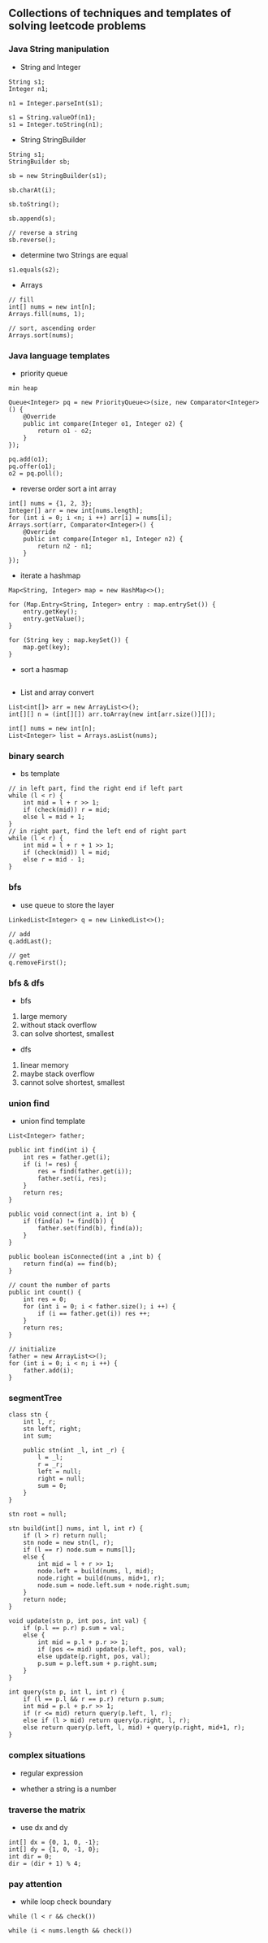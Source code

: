 ## Collections of techniques and templates of solving leetcode problems

### Java String manipulation
- String and Integer
```
String s1;
Integer n1;

n1 = Integer.parseInt(s1);

s1 = String.valueOf(n1);
s1 = Integer.toString(n1);
```

- String StringBuilder
```
String s1;
StringBuilder sb;

sb = new StringBuilder(s1);

sb.charAt(i);

sb.toString();

sb.append(s);

// reverse a string
sb.reverse();
```

- determine two Strings are equal
```
s1.equals(s2);

```
- Arrays
```
// fill
int[] nums = new int[n];
Arrays.fill(nums, 1);

// sort, ascending order
Arrays.sort(nums);
```

### Java language templates

- priority queue
```
min heap

Queue<Integer> pq = new PriorityQueue<>(size, new Comparator<Integer>() {
    @Override
    public int compare(Integer o1, Integer o2) {
        return o1 - o2;
    }
});

pq.add(o1);
pq.offer(o1);
o2 = pq.poll();
```

- reverse order sort a int array
```
int[] nums = {1, 2, 3};
Integer[] arr = new int[nums.length];
for (int i = 0; i <n; i ++) arr[i] = nums[i];
Arrays.sort(arr, Comparator<Integer>() {
    @Override
    public int compare(Integer n1, Integer n2) {
        return n2 - n1;
    }
});
```
- iterate a hashmap
```
Map<String, Integer> map = new HashMap<>();

for (Map.Entry<String, Integer> entry : map.entrySet()) {
    entry.getKey();
    entry.getValue();
}

for (String key : map.keySet()) {
    map.get(key);
}
```
- sort a hasmap
```

```

- List and array convert
```
List<int[]> arr = new ArrayList<>();
int[][] n = (int[][]) arr.toArray(new int[arr.size()][]);

int[] nums = new int[n];
List<Integer> list = Arrays.asList(nums);
```


### binary search
- bs template
```
// in left part, find the right end if left part
while (l < r) {
    int mid = l + r >> 1;
    if (check(mid)) r = mid;
    else l = mid + 1;
}
// in right part, find the left end of right part
while (l < r) {
    int mid = l + r + 1 >> 1;
    if (check(mid)) l = mid;
    else r = mid - 1;
}
```

### bfs
- use queue to store the layer
```
LinkedList<Integer> q = new LinkedList<>();

// add
q.addLast();

// get
q.removeFirst();
```

### bfs & dfs
- bfs
1. large memory
2. without stack overflow
3. can solve shortest, smallest

- dfs
1. linear memory
2. maybe stack overflow
3. cannot solve shortest, smallest

### union find
- union find template
```
List<Integer> father;

public int find(int i) {
    int res = father.get(i);
    if (i != res) {
        res = find(father.get(i));
        father.set(i, res);
    }
    return res;
}

public void connect(int a, int b) {
    if (find(a) != find(b)) {
        father.set(find(b), find(a));
    }
}

public boolean isConnected(int a ,int b) {
    return find(a) == find(b);
}

// count the number of parts
public int count() {
    int res = 0;
    for (int i = 0; i < father.size(); i ++) {
        if (i == father.get(i)) res ++;
    }
    return res;
}

// initialize
father = new ArrayList<>();
for (int i = 0; i < n; i ++) {
    father.add(i);
}

```

### segmentTree
```
class stn {
    int l, r;
    stn left, right;
    int sum;
    
    public stn(int _l, int _r) {
        l = _l;
        r = _r;
        left = null;
        right = null;
        sum = 0;
    }
}

stn root = null;

stn build(int[] nums, int l, int r) {
    if (l > r) return null;
    stn node = new stn(l, r);
    if (l == r) node.sum = nums[l];
    else {
        int mid = l + r >> 1;
        node.left = build(nums, l, mid);
        node.right = build(nums, mid+1, r);
        node.sum = node.left.sum + node.right.sum;
    }
    return node;
}

void update(stn p, int pos, int val) {
    if (p.l == p.r) p.sum = val;
    else {
        int mid = p.l + p.r >> 1;
        if (pos <= mid) update(p.left, pos, val);
        else update(p.right, pos, val);
        p.sum = p.left.sum + p.right.sum;
    }
}

int query(stn p, int l, int r) {
    if (l == p.l && r == p.r) return p.sum;
    int mid = p.l + p.r >> 1;
    if (r <= mid) return query(p.left, l, r);
    else if (l > mid) return query(p.right, l, r);
    else return query(p.left, l, mid) + query(p.right, mid+1, r);
} 
```

### complex situations
- regular expression

- whether a string is a number

### traverse the matrix
- use dx and dy
```
int[] dx = {0, 1, 0, -1};
int[] dy = {1, 0, -1, 0};
int dir = 0;
dir = (dir + 1) % 4;
```

### pay attention
- while loop check boundary
```
while (l < r && check())

while (i < nums.length && check())
```
